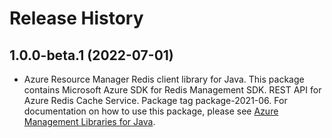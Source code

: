 # Release History

## 1.0.0-beta.1 (2022-07-01)

- Azure Resource Manager Redis client library for Java. This package contains Microsoft Azure SDK for Redis Management SDK. REST API for Azure Redis Cache Service. Package tag package-2021-06. For documentation on how to use this package, please see [Azure Management Libraries for Java](https://aka.ms/azsdk/java/mgmt).
